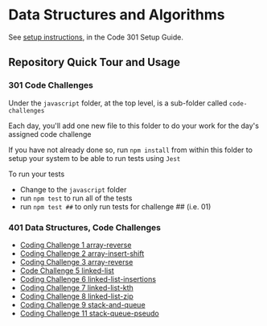 # Data Structures and Algorithms

See [setup instructions](https://codefellows.github.io/setup-guide/code-301/3-code-challenges), in the Code 301 Setup Guide.

## Repository Quick Tour and Usage

### 301 Code Challenges

Under the `javascript` folder, at the top level, is a sub-folder called `code-challenges`

Each day, you'll add one new file to this folder to do your work for the day's assigned code challenge

If you have not already done so, run `npm install` from within this folder to setup your system to be able to run tests using `Jest`

To run your tests

- Change to the `javascript` folder
- run `npm test` to run all of the tests
- run `npm test ##` to only run tests for challenge ## (i.e. 01)

### 401 Data Structures, Code Challenges

- [Coding Challenge 1 array-reverse](js-401/array-reverse/README.md)
- [Coding Challenge 2 array-insert-shift](js-401/array-insert-shift/README.md)
- [Coding Challenge 3 array-reverse](js-401/array-binary-search/README.md)
- [Code Challenge 5 linked-list](js-401/linked-list/README.md)
- [Coding Challenge 6 linked-list-insertions](js-401/linked-list-insertions/README.md)
- [Coding Challenge 7 linked-list-kth](js-401/linked-list-kth/README.md)
- [Coding Challenge 8 linked-list-zip](js-401/linked-list-zip/README.md)
- [Coding Challenge 9 stack-and-queue](js-401/stack-and-queue/README.md)
- [Coding Challenge 11 stack-queue-pseudo](js-401/stack-queue-pseudo/README.md)
